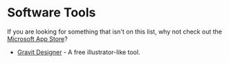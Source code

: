 # Software Tools

If you are looking for something that isn't on this list, why not check out the [Microsoft App Store](https://www.microsoft.com/en-gb/windows/windows-10-apps)?

- [Gravit Designer](https://www.designer.io) - A free illustrator-like tool.
